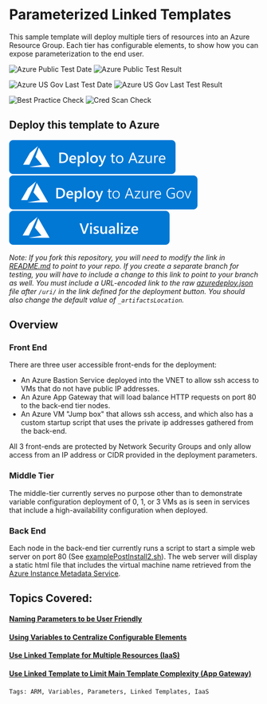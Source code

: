 # Parameterized Linked Templates

This sample template will deploy multiple tiers of resources into an Azure Resource Group.  Each tier has configurable elements, to show how you can expose parameterization to the end user.

![Azure Public Test Date](https://azurequickstartsservice.blob.core.windows.net/badges/301-parameterized-linked-templates/PublicLastTestDate.svg)
![Azure Public Test Result](https://azurequickstartsservice.blob.core.windows.net/badges/301-parameterized-linked-templates/PublicDeployment.svg)

![Azure US Gov Last Test Date](https://azurequickstartsservice.blob.core.windows.net/badges/301-parameterized-linked-templates/FairfaxLastTestDate.svg)
![Azure US Gov Last Test Result](https://azurequickstartsservice.blob.core.windows.net/badges/301-parameterized-linked-templates/FairfaxDeployment.svg)

![Best Practice Check](https://azurequickstartsservice.blob.core.windows.net/badges/301-parameterized-linked-templates/BestPracticeResult.svg)
![Cred Scan Check](https://azurequickstartsservice.blob.core.windows.net/badges/301-parameterized-linked-templates/CredScanResult.svg)

## Deploy this template to Azure
[![Deploy To Azure](https://raw.githubusercontent.com/Azure/azure-quickstart-templates/master/1-CONTRIBUTION-GUIDE/images/deploytoazure.svg?sanitize=true)](https://portal.azure.com/#create/Microsoft.Template/uri/https%3A%2F%2Fraw.githubusercontent.com%2FAzure%2Fazure-quickstart-templates%2Fmaster%2F301-parameterized-linked-templates%2Fazuredeploy.json)
[![Deploy To Azure US Gov](https://raw.githubusercontent.com/Azure/azure-quickstart-templates/master/1-CONTRIBUTION-GUIDE/images/deploytoazuregov.svg?sanitize=true)](https://portal.azure.us/#create/Microsoft.Template/uri/https%3A%2F%2Fraw.githubusercontent.com%2FAzure%2Fazure-quickstart-templates%2Fmaster%2F301-parameterized-linked-templates%2Fazuredeploy.json)
[![Visualize](https://raw.githubusercontent.com/Azure/azure-quickstart-templates/master/1-CONTRIBUTION-GUIDE/images/visualizebutton.svg?sanitize=true)](http://armviz.io/#/?load=https%3A%2F%2Fraw.githubusercontent.com%2FAzure%2Fazure-quickstart-templates%2Fmaster%2F301-parameterized-linked-templates%2Fazuredeploy.json)

*Note: If you fork this repository, you will need to modify the link in [README.md](README.md) to point to your repo.  If you create a separate branch for testing, you will have to include a change to this link to point to your branch as well. You must include a URL-encoded link to the raw [azuredeploy.json](azuredeploy.json) file after `/uri/` in the link defined for the deployment button. You should also change the default value of `_artifactsLocation`.* 

## Overview

### Front End
There are three user accessible front-ends for the deployment:
* An Azure Bastion Service deployed into the VNET to allow ssh access to VMs that do not have public IP addresses.
* An Azure App Gateway that will load balance HTTP requests on port 80 to the back-end tier nodes.
* An Azure VM "Jump box" that allows ssh access, and which also has a custom startup script that uses the private ip addresses gathered from the back-end.

All 3 front-ends are protected by Network Security Groups and only allow access from an IP address or CIDR provided in the deployment parameters.

### Middle Tier
The middle-tier currently serves no purpose other than to demonstrate variable configuration deployment of 0, 1, or 3 VMs as is seen in services that include a high-availability configuration when deployed.

### Back End
Each node in the back-end tier currently runs a script to start a simple web server on port 80 (See [examplePostInstall2.sh](scripts/examplepostinstall2.sh)).  The web server will display a static html file that includes the virtual machine name retrieved from the [Azure Instance Metadata Service](https://docs.microsoft.com/en-us/azure/virtual-machines/windows/instance-metadata-service).

## Topics Covered:

#### [Naming Parameters to be User Friendly](detail/userfriendlyparameters.md)
#### [Using Variables to Centralize Configurable Elements](detail/complexvariables.md)
#### [Use Linked Template for Multiple Resources (IaaS)](detail/vmtemplate.md)
#### [Use Linked Template to Limit Main Template Complexity (App Gateway)](detail/agtemplate.md)

`Tags: ARM, Variables, Parameters, Linked Templates, IaaS`